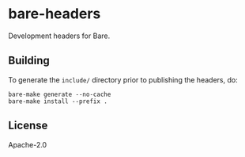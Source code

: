 # bare-headers

Development headers for Bare.

## Building

To generate the `include/` directory prior to publishing the headers, do:

```console
bare-make generate --no-cache
bare-make install --prefix .
```

## License

Apache-2.0
